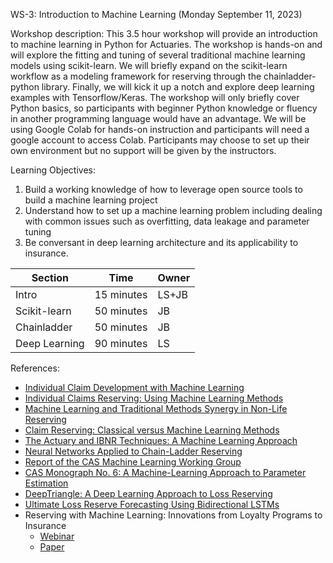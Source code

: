 WS-3: Introduction to Machine Learning (Monday September 11, 2023)

Workshop description:
This 3.5 hour workshop will provide an introduction to machine learning in Python for Actuaries. The workshop is hands-on and will explore the fitting and tuning of several traditional machine learning models using scikit-learn. We will briefly expand on the scikit-learn workflow as a modeling framework for reserving through the chainladder-python library. Finally, we will kick it up a notch and explore deep learning examples with Tensorflow/Keras.  The workshop will only briefly cover Python basics, so participants with beginner Python knowledge or fluency in another programming language would have an advantage. We will be using Google Colab for hands-on instruction and participants will need a google account to access Colab.  Participants may choose to set up their own environment but no support will be given by the instructors.
 
Learning Objectives: 
1.	Build a working knowledge of how to leverage open source tools to build a machine learning project
2.	Understand how to set up a machine learning problem including dealing with common issues such as overfitting, data leakage and parameter tuning
3.	Be conversant in deep learning architecture and its applicability to insurance.


|Section|Time|Owner|
|--------|----|----|
|Intro| 15 minutes|LS+JB|
|Scikit-learn| 50 minutes|JB|
|Chainladder| 50 minutes|JB|
|Deep Learning| 90 minutes|LS|


References:
* [Individual Claim Development with Machine Learning](http://www.actuaries.org/astin/documents/astin_icdml_wp_report_final.pdf)
* [Individual Claims Reserving: Using Machine Learning Methods](https://core.ac.uk/download/pdf/335015272.pdf)
* [Machine Learning and Traditional Methods Synergy in Non-Life Reserving](https://www.actuaries.org/IAA/Documents/ASTIN/ASTIN_MLTMS%20Report_SJAMAL.pdf)
* [Claim Reserving: Classical versus Machine Learning Methods](https://macsphere.mcmaster.ca/bitstream/11375/26892/2/Cai_Pengfei_2021August_MSc.pdf)
* [The Actuary and IBNR Techniques: A Machine Learning Approach](https://papers.ssrn.com/sol3/papers.cfm?abstract_id=3697256)
* [Neural Networks Applied to Chain-Ladder Reserving](https://papers.ssrn.com/sol3/papers.cfm?abstract_id=2966126)
* [Report of the CAS Machine Learning Working Group](https://www.casact.org/sites/default/files/2022-03/01_Winter-Eforum-2022-ML_in_Insurance.pdf)
* [CAS Monograph No. 6: A Machine-Learning Approach to Parameter Estimation](https://www.casact.org/monograph/cas-monograph-no-6)
* [DeepTriangle: A Deep Learning Approach to Loss Reserving](https://www.mdpi.com/2227-9091/7/3/97)
* [Ultimate Loss Reserve Forecasting Using Bidirectional LSTMs](https://eforum.casact.org/article/37953-ultimate-loss-reserve-forecasting-using-bidirectional-lstms)
* Reserving with Machine Learning: Innovations from Loyalty Programs to Insurance
  - [Webinar](https://www.pathlms.com/cas/courses/50925)
  - [Paper](https://www.casact.org/sites/default/files/database/forum_17sforum_01-llaguno_bardis_chin_gwilliam_hagerstrand_petzoldt.pdf)
